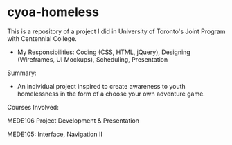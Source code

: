 # cyoa-homeless

This is a repository of a project I did in University of Toronto's Joint Program with Centennial College.

- My Responsibilities: Coding (CSS, HTML, jQuery), Designing (Wireframes, UI Mockups), Scheduling, Presentation

Summary:
- An individual project inspired to create awareness to youth homelessness in the form of a choose your own adventure game.

Courses Involved: 

MEDE106 Project Development & Presentation

MEDE105: Interface, Navigation II
